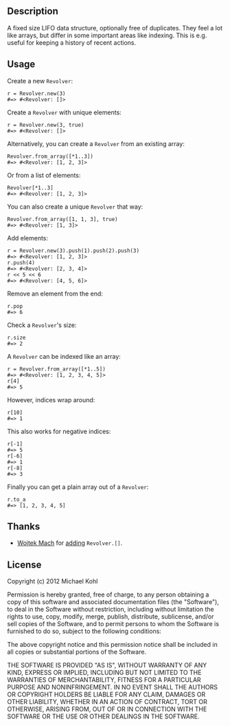 Description
---

A fixed size LIFO data structure, optionally free of duplicates. They feel a lot like arrays, but differ in some important areas like indexing. This is e.g. useful for keeping a history of recent actions.

Usage
---

Create a new `Revolver`:

    r = Revolver.new(3)
    #=> #<Revolver: []>

Create a `Revolver` with unique elements:

    r = Revolver.new(3, true)
    #=> #<Revolver: []>

Alternatively, you can create a `Revolver` from an existing array:

    Revolver.from_array([*1..3])
    #=> #<Revolver: [1, 2, 3]>

Or from a list of elements:

    Revolver[*1..3]
    #=> #<Revolver: [1, 2, 3]>

You can also create a unique `Revolver` that way:

    Revolver.from_array([1, 1, 3], true)
    #=> #<Revolver: [1, 3]>

Add elements:

    r = Revolver.new(3).push(1).push(2).push(3)
    #=> #<Revolver: [1, 2, 3]>
    r.push(4)
    #=> #<Revolver: [2, 3, 4]>
    r << 5 << 6
    #=> #<Revolver: [4, 5, 6]>

Remove an element from the end:

    r.pop
    #=> 6

Check a `Revolver`'s size:

    r.size
    #=> 2

A `Revolver` can be indexed like an array:

    r = Revolver.from_array([*1..5])
    #=> #<Revolver: [1, 2, 3, 4, 5]>
    r[4]
    #=> 5

However, indices wrap around:

    r[10]
    #=> 1

This also works for negative indices:

    r[-1]
    #=> 5
    r[-6]
    #=> 1
    r[-8]
    #=> 3

Finally you can get a plain array out of a `Revolver`:

    r.to_a
    #=> [1, 2, 3, 4, 5]

Thanks
---
* [Wojtek Mach](https://github.com/wojtekmach) for [adding](https://github.com/citizen428/revolver/pull/1) `Revolver.[]`.

License
---

Copyright (c) 2012 Michael Kohl

Permission is hereby granted, free of charge, to any person obtaining a copy
of this software and associated documentation files (the "Software"), to deal
in the Software without restriction, including without limitation the rights
to use, copy, modify, merge, publish, distribute, sublicense, and/or sell
copies of the Software, and to permit persons to whom the Software is
furnished to do so, subject to the following conditions:

The above copyright notice and this permission notice shall be included in
all copies or substantial portions of the Software.

THE SOFTWARE IS PROVIDED "AS IS", WITHOUT WARRANTY OF ANY KIND, EXPRESS OR
IMPLIED, INCLUDING BUT NOT LIMITED TO THE WARRANTIES OF MERCHANTABILITY,
FITNESS FOR A PARTICULAR PURPOSE AND NONINFRINGEMENT. IN NO EVENT SHALL THE
AUTHORS OR COPYRIGHT HOLDERS BE LIABLE FOR ANY CLAIM, DAMAGES OR OTHER
LIABILITY, WHETHER IN AN ACTION OF CONTRACT, TORT OR OTHERWISE, ARISING FROM,
OUT OF OR IN CONNECTION WITH THE SOFTWARE OR THE USE OR OTHER DEALINGS IN
THE SOFTWARE.
